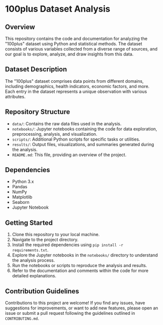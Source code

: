 # 100plus Dataset Analysis

## Overview
This repository contains the code and documentation for analyzing the "100plus" dataset using Python and statistical methods. The dataset consists of various variables collected from a diverse range of sources, and our goal is to explore, analyze, and draw insights from this data.

## Dataset Description
The "100plus" dataset comprises data points from different domains, including demographics, health indicators, economic factors, and more. Each entry in the dataset represents a unique observation with various attributes.

## Repository Structure
- `data/`: Contains the raw data files used in the analysis.
- `notebooks/`: Jupyter notebooks containing the code for data exploration, preprocessing, analysis, and visualization.
- `scripts/`: Additional Python scripts for specific tasks or utilities.
- `results/`: Output files, visualizations, and summaries generated during the analysis.
- `README.md`: This file, providing an overview of the project.

## Dependencies
- Python 3.x
- Pandas
- NumPy
- Matplotlib
- Seaborn
- Jupyter Notebook

## Getting Started
1. Clone this repository to your local machine.
2. Navigate to the project directory.
3. Install the required dependencies using `pip install -r requirements.txt`.
4. Explore the Jupyter notebooks in the `notebooks/` directory to understand the analysis process.
5. Run the notebooks or scripts to reproduce the analysis and results.
6. Refer to the documentation and comments within the code for more detailed explanations.

## Contribution Guidelines
Contributions to this project are welcome! If you find any issues, have suggestions for improvements, or want to add new features, please open an issue or submit a pull request following the guidelines outlined in `CONTRIBUTING.md`.


